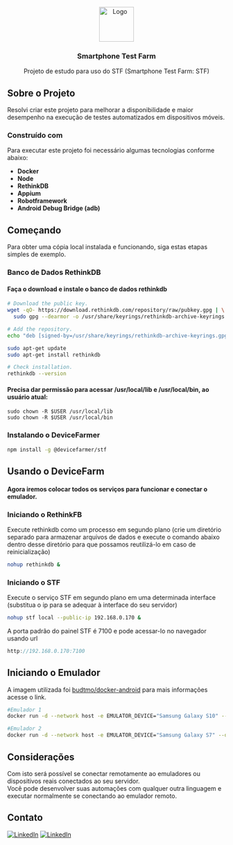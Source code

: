 




<!-- PROJECT LOGO -->
<br />
<div align="center">
  <a href="https://github.com/othneildrew/Best-README-Template">
    <img src="https://avatars2.githubusercontent.com/u/12196621?s=400&amp;v=4" alt="Logo" width="80" height="80">
  </a>

  <h3 align="center">Smartphone Test Farm</h3>

  <p align="center">
    Projeto de estudo para uso do STF (Smartphone Test Farm: STF)
    <br />
  </p>
</div>




<!-- ABOUT THE PROJECT -->
## Sobre o Projeto
Resolvi criar este projeto para melhorar a disponibilidade e maior desempenho na execução de testes automatizados em dispositivos móveis.




### Construído com

Para executar este projeto foi necessário algumas tecnologias conforme abaixo:
<br>
* **Docker**
* **Node**
* **RethinkDB**
* **Appium**
* **Robotframework**
* **Android Debug Bridge (adb)**



<!-- GETTING STARTED -->
## Começando

Para obter uma cópia local instalada e funcionando, siga estas etapas simples de exemplo.

### Banco de Dados RethinkDB

#### Faça o download e instale o banco de dados rethinkdb
  ```sh
  # Download the public key.
  wget -qO- https://download.rethinkdb.com/repository/raw/pubkey.gpg | \
    sudo gpg --dearmor -o /usr/share/keyrings/rethinkdb-archive-keyrings.gpg

  # Add the repository.
echo "deb [signed-by=/usr/share/keyrings/rethinkdb-archive-keyrings.gpg] https://download.rethinkdb.com/repository/ubuntu-$(lsb_release -cs) $(lsb_release -cs) main" | sudo tee /etc/apt/sources.list.d/rethinkdb.list
  
sudo apt-get update
sudo apt-get install rethinkdb

# Check installation.
rethinkdb --version
  ```

  #### Precisa dar permissão para acessar /usr/local/lib e /usr/local/bin, ao usuário atual:
  ```
sudo chown -R $USER /usr/local/lib
sudo chown -R $USER /usr/local/bin
  ```

### Instalando o DeviceFarmer

   ```sh
   npm install -g @devicefarmer/stf
   ```


<!-- USAGE EXAMPLES -->
## Usando o DeviceFarm

#### Agora iremos colocar todos os serviços para funcionar e conectar o emulador.

### Iniciando o RethinkFB 
Execute rethinkdb como um processo em segundo plano (crie um diretório separado para armazenar arquivos de dados e execute o comando abaixo dentro desse diretório para que possamos reutilizá-lo em caso de reinicialização)

   ```sh
   nohup rethinkdb &
   ```
### Iniciando o STF 
Execute o serviço STF em segundo plano em uma determinada interface (substitua o ip para se adequar à interface do seu servidor)

   ```sh
   nohup stf local --public-ip 192.168.0.170 &
   ```

A porta padrão do painel STF é 7100 e pode acessar-lo no navegador usando url

   ```js
   http://192.168.0.170:7100
   ```



## Iniciando o Emulador
A imagem utilizada foi [budtmo/docker-android](https://github.com/budtmo/docker-android) para mais informações acesse o link.

   ```sh
   #Emulador 1
   docker run -d --network host -e EMULATOR_DEVICE="Samsung Galaxy S10" --device /dev/kvm --name emulator-1 budtmo/docker-android:emulator_9.0

#Emulador 2
  docker run -d --network host -e EMULATOR_DEVICE="Samsung Galaxy S7" --device /dev/kvm --name emulator-2 budtmo/docker-android:emulator_9.0

   ```



<!-- CONTRIBUTING -->
## Considerações

Com isto será possível se conectar remotamente ao emuladores ou dispositivos reais conectados ao seu servidor.
<br>
Você pode desenvolver suas automações com qualquer outra linguagem e executar normalmente se conectando ao emulador remoto.


<!-- CONTACT -->
## Contato



[![LinkedIn][linkedin]][linkedin-url]
[![LinkedIn][site]][site-url]




[linkedin]: https://img.shields.io/badge/-LinkedIn-black.svg?style=for-the-badge&logo=linkedin&colorB=555
[linkedin-url]: https://www.linkedin.com/in/-gabriel-leite/


[site]: https://img.shields.io/badge/Galeite-grey?style=for-the-badge&logo=javascript
[site-url]: https://www.galeite.com
